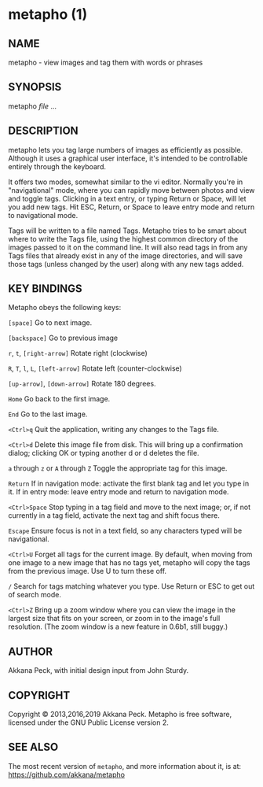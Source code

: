 metapho (1)
======================================

NAME
----

metapho - view images and tag them with words or phrases

SYNOPSIS
--------

metapho *file* ...

DESCRIPTION
-----------

metapho lets you tag large numbers of images as efficiently as possible.
Although it uses a graphical user interface, it's intended
to be controllable entirely through the keyboard.

It offers two modes, somewhat similar to the vi editor.
Normally you're in "navigational" mode, where you can rapidly
move between photos and view and toggle tags.
Clicking in a text entry, or typing Return or <Ctrl>Space,
will let you add new tags. Hit ESC, Return, or <Ctrl>Space to
leave entry mode and return to navigational mode.

Tags will be written to a file named Tags.
Metapho tries to be smart about where to write the Tags file,
using the highest common directory of the images passed to it
on the command line. It will also read tags in from any Tags
files that already exist in any of the image directories,
and will save those tags (unless changed by the user) along
with any new tags added.

KEY BINDINGS
------------

Metapho obeys the following keys:

`[space]`
Go to next image.

`[backspace]`
Go to previous image

`r`, `t`, `[right-arrow]`
Rotate right (clockwise)

`R`, `T`, `l`, `L`, `[left-arrow]`
Rotate left (counter-clockwise)

`[up-arrow]`, `[down-arrow]`
Rotate 180 degrees.

`Home`
Go back to the first image.

`End`
Go to the last image.

`<Ctrl>q`
Quit the application, writing any changes to the Tags file.

`<Ctrl>d`
Delete this image file from disk.
This will bring up a confirmation dialog; clicking OK or
typing another d or <Ctrl>d deletes the file.

`a` through `z` or `A` through `Z`
Toggle the appropriate tag for this image.

`Return`
If in navigation mode: activate the first blank tag and let you type in it.
If in entry mode: leave entry mode and return to navigation mode.

`<Ctrl>Space`
Stop typing in a tag field and move to the next image;
or, if not currently in a tag field, activate the next tag and
shift focus there.

`Escape`
Ensure focus is not in a text field, so any characters typed
will be navigational.

`<Ctrl>U`
Forget all tags for the current image.
By default, when moving from one image to a new image that has no tags yet,
metapho will copy the tags from the previous image.
Use <Ctrl>U to turn these off.

`/`
Search for tags matching whatever you type.
Use Return or ESC to get out of search mode.

`<Ctrl>Z`
Bring up a zoom window where you can view the image in the largest size
that fits on your screen, or zoom in to the image's full resolution.
(The zoom window is a new feature in 0.6b1, still buggy.)

AUTHOR
------

Akkana Peck, with initial design input from John Sturdy.

COPYRIGHT
---------

Copyright &copy; 2013,2016,2019 Akkana Peck.
Metapho is free software, licensed under the GNU Public License version 2.

SEE ALSO
--------

The most recent version of `metapho`, and more information about it, is at:
https://github.com/akkana/metapho

